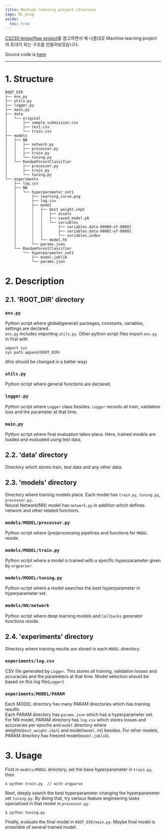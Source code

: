 ```yaml
---
title: Machine learning project structure
tags: ML_prog
aside:
  toc: true
---
```


[CS230 tensorflow project](https://github.com/cs230-stanford/cs230-code-examples)를 참고하면서 제 나름대로 Machine learning project의 토대가 되는 구조를 만들어보았습니다. <br>

<!--more-->

Source code is [here](https://github.com/djy-git/project_sample)

---

# 1. Structure

```
ROOT_DIR
├── env.py
├── utils.py
├── logger.py
├── main.py
├── data
│   └── original
│       ├── sample_submission.csv
│       ├── test.csv
│       └── train.csv
├── models
│   ├── NN
│   │   ├── network.py
│   │   ├── processor.py
│   │   ├── train.py
│   │   └── tuning.py
│   └── RandomForestClassifier
│       ├── processor.py
│       ├── train.py
│       └── tuning.py
└── experiments
    ├── log.csv
    ├── NN
    │   └── hyperparameter_set1
    │       ├── learning_curve.png
    │       ├── log.csv
    │       ├── model
    │       │   ├── best_weight.ckpt
    │       │   │   ├── assets
    │       │   │   ├── saved_model.pb
    │       │   │   └── variables
    │       │   │       ├── variables.data-00000-of-00002
    │       │   │       ├── variables.data-00001-of-00002
    │       │   │       └── variables.index
    │       │   └── model.h5
    │       └── params.json
    └── RandomForestClassifier
        └── hyperparameter_set1
            ├── model.joblib
            └── params.json
```

# 2. Description
## 2.1. 'ROOT_DIR' directory
### `env.py`
Python script where global(general) packages, constants, variables, settings are declared. <br>
`env.py` includes importing `utils.py`. Other python script files import `env.py` in first with
```
import sys
sys.path.append(ROOT_DIR)
```
(this should be changed in a better way)
<br>

### `utils.py`
Python script where general functions are declared.
<br>

### `logger.py`
Python script where `Logger` class besides. `Logger` records all train, validation loss and the parameter at that time.
<br>

### `main.py`
Python script where final evaluation takes place. Here, trained models are loaded and evaluated using test data.
<br>

## 2.2. 'data' directory
Directory which stores train, test data and any other data.

## 2.3. 'models' directory
Directory where training models place. Each model has `train.py`, `tuning.py`, `processor.py`. <br>
Neural Network(NN) model has `network.py` in addition which defines network and other related functions.

### `models/MODEL/processor.py`
Python script where (pre)processing pipelines and functions for `MODEL` reside.
<br>

### `models/MODEL/train.py`
Python script where a model is trained with a specific hyperparameter given by `argparser`.
<br>

### `models/MODEL/tuning.py`
Python script where a model searches the best hyperparameter in hyperparameter set.
<br>

### `models/NN/network`
Python script where deep learning models and `Callbacks` generator functions reside.

## 2.4. 'experiments' directory
Directory where training results are stored in each `MODEL` directory.

### `experiments/log.csv`
CSV file generated by `Logger`. This stores all training, validation losses and accuracies and the parameters at that time. Model selection should be based on this log file(`Logger`)
<br>

### `experiments/MODEL/PARAM`
Each MODEL directory has many PARAM directories which has training results. <br>
Each PARAM directory has `params.json` which has a hyperparameter set. <br>
For NN model, PARAM directory has `log.csv` which stores losses and accuracies per epochs and `model` directory where weights(`best_weight.ckpt`) and model(`model.h5`) besides.
For other models, PARAM directory has freezed model(`model.joblib`).

# 3. Usage
First in `models/MODEL` directory, set the base hyperparameter in `train.py`, then
```
$ python train.py  // with argparse
```

Next, deeply search the best hyperparameter changing the hyperparameter set `tuning.py`.
By doing that, try various feature engineering tasks specialized in that model in `processor.py`.
```
$ python tuning.py
```

Finally, evaluate the final model in `ROOT_DIR/main.py`. Maybe final model is ensemble of several trained model.
